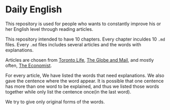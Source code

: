 # Daily English

This repository is used for people who wants to constantly improve his or her English level through reading articles.

This repository intended to have 10 chapters. Every chapter inculdes 10 `.md` files. Every `.md` files includes several articles and the words with explanations.

Articles are chosen from [Toronto Life](https://torontolife.com), [The Globe and Mail](https://www.theglobeandmail.com), and mostly often, [The Economist](https://www.economist.com/).

For every article, We have listed the words that need explanations. We also gave the centence where the word appear. It is possible that one centence has more than one word to be explained, and thus we listed those words together while only list the centence once(in the last word).

We try to give only original forms of the words.